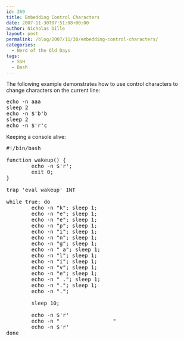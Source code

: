 ```yaml
---
id: 260
title: Embedding Control Characters
date: 2007-11-30T07:51:08+00:00
author: Nicholas Dille
layout: post
permalink: /blog/2007/11/30/embedding-control-characters/
categories:
  - Nerd of the Old Days
tags:
  - SSH
  - Bash
---
```

The following example demonstrates how to use control characters to change characters on the current line:

<!--more-->

<pre class="listing">echo -n aaa
sleep 2
echo -n $'b'b
sleep 2
echo -n $'r'c</pre>

Keeping a console alive:

<pre class="listing">#!/bin/bash

function wakeup() {
        echo -n $'r';
        exit 0;
}

trap 'eval wakeup' INT

while true; do
        echo -n "k"; sleep 1;
        echo -n "e"; sleep 1;
        echo -n "e"; sleep 1;
        echo -n "p"; sleep 1;
        echo -n "i"; sleep 1;
        echo -n "n"; sleep 1;
        echo -n "g"; sleep 1;
        echo -n " a"; sleep 1;
        echo -n "l"; sleep 1;
        echo -n "i"; sleep 1;
        echo -n "v"; sleep 1;
        echo -n "e"; sleep 1;
        echo -n " ."; sleep 1;
        echo -n "."; sleep 1;
        echo -n ".";

        sleep 10;

        echo -n $'r'
        echo -n "                 "
        echo -n $'r'
done</pre>
